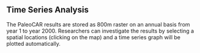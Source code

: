 ## Time Series Analysis

The PaleoCAR results are stored as 800m raster on an annual basis from
year 1 to year 2000. Researchers can investigate the results by selecting
a spatial locations (clicking on the map) and a time series graph will
be plotted automatically.


